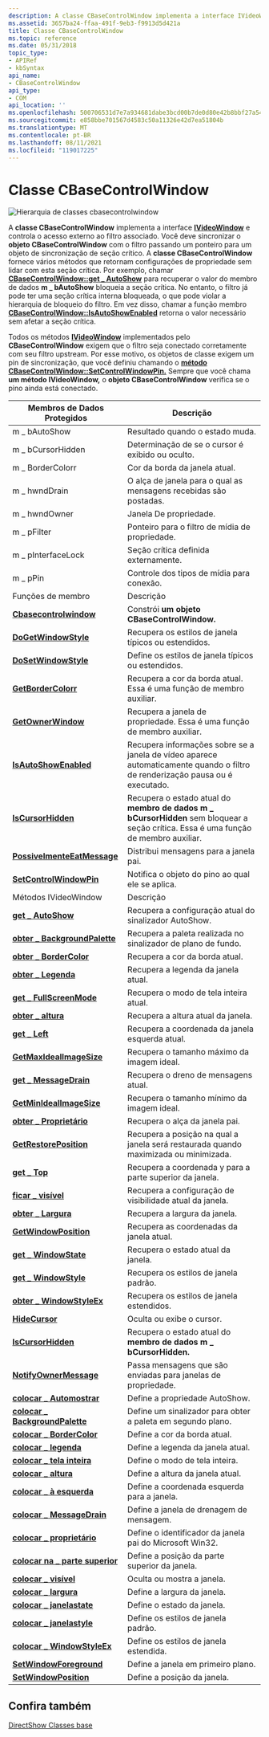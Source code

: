 ```yaml
---
description: A classe CBaseControlWindow implementa a interface IVideoWindow e controla o acesso externo ao filtro associado.
ms.assetid: 3657ba24-ffaa-491f-9eb3-f9913d5d421a
title: Classe CBaseControlWindow
ms.topic: reference
ms.date: 05/31/2018
topic_type:
- APIRef
- kbSyntax
api_name:
- CBaseControlWindow
api_type:
- COM
api_location: ''
ms.openlocfilehash: 500706531d7e7a934681dabe3bcd00b7de0d80e42b8bbf27a5456a8fd4415f21
ms.sourcegitcommit: e858bbe701567d4583c50a11326e42d7ea51804b
ms.translationtype: MT
ms.contentlocale: pt-BR
ms.lasthandoff: 08/11/2021
ms.locfileid: "119017225"
---
```

# <a name="cbasecontrolwindow-class"></a>Classe CBaseControlWindow

![Hierarquia de classes cbasecontrolwindow](images/wctrl01.png)

A **classe CBaseControlWindow** implementa a interface [**IVideoWindow**](/windows/desktop/api/Control/nn-control-ivideowindow) e controla o acesso externo ao filtro associado. Você deve sincronizar o **objeto CBaseControlWindow** com o filtro passando um ponteiro para um objeto de sincronização de seção crítico. A **classe CBaseControlWindow** fornece vários métodos que retornam configurações de propriedade sem lidar com esta seção crítica. Por exemplo, chamar [**CBaseControlWindow::get \_ AutoShow**](cbasecontrolwindow-get-autoshow.md) para recuperar o valor do membro de dados **m \_ bAutoShow** bloqueia a seção crítica. No entanto, o filtro já pode ter uma seção crítica interna bloqueada, o que pode violar a hierarquia de bloqueio do filtro. Em vez disso, chamar a função membro [**CBaseControlWindow::IsAutoShowEnabled**](cbasecontrolwindow-isautoshowenabled.md) retorna o valor necessário sem afetar a seção crítica.

Todos os métodos [**IVideoWindow**](/windows/desktop/api/Control/nn-control-ivideowindow) implementados pelo **CBaseControlWindow** exigem que o filtro seja conectado corretamente com seu filtro upstream. Por esse motivo, os objetos de classe exigem um pin de sincronização, que você definiu chamando o [**método CBaseControlWindow::SetControlWindowPin.**](cbasecontrolwindow-setcontrolwindowpin.md) Sempre que você chama **um método IVideoWindow,** o **objeto CBaseControlWindow** verifica se o pino ainda está conectado.



| Membros de Dados Protegidos                                                     | Descrição                                                                                                                                 |
|----------------------------------------------------------------------------|---------------------------------------------------------------------------------------------------------------------------------------------|
| m \_ bAutoShow                                                               | Resultado quando o estado muda.                                                                                                              |
| m \_ bCursorHidden                                                           | Determinação de se o cursor é exibido ou oculto.                                                                                 |
| m \_ BorderColorr                                                            | Cor da borda da janela atual.                                                                                                         |
| m \_ hwndDrain                                                               | O alça de janela para o qual as mensagens recebidas são postadas.                                                                                        |
| m \_ hwndOwner                                                               | Janela De propriedade.                                                                                                                              |
| m \_ pFilter                                                                 | Ponteiro para o filtro de mídia de propriedade.                                                                                                         |
| m \_ pInterfaceLock                                                          | Seção crítica definida externamente.                                                                                                        |
| m \_ pPin                                                                    | Controle dos tipos de mídia para conexão.                                                                                                  |
| Funções de membro                                                           | Descrição                                                                                                                                 |
| [**Cbasecontrolwindow**](cbasecontrolwindow-cbasecontrolwindow.md)        | Constrói **um objeto CBaseControlWindow.**                                                                                                 |
| [**DoGetWindowStyle**](cbasecontrolwindow-dogetwindowstyle.md)            | Recupera os estilos de janela típicos ou estendidos.                                                                                     |
| [**DoSetWindowStyle**](cbasecontrolwindow-dosetwindowstyle.md)            | Define os estilos de janela típicos ou estendidos.                                                                                                 |
| [**GetBorderColorr**](cbasecontrolwindow-getbordercolour.md)              | Recupera a cor da borda atual. Essa é uma função de membro auxiliar.                                                                       |
| [**GetOwnerWindow**](cbasecontrolwindow-getownerwindow.md)                | Recupera a janela de propriedade. Essa é uma função de membro auxiliar.                                                                              |
| [**IsAutoShowEnabled**](cbasecontrolwindow-isautoshowenabled.md)          | Recupera informações sobre se a janela de vídeo aparece automaticamente quando o filtro de renderização pausa ou é executado.                        |
| [**IsCursorHidden**](cbasecontrolwindow-iscursorhidden.md)                | Recupera o estado atual do **membro de dados m \_ bCursorHidden** sem bloquear a seção crítica. Essa é uma função de membro auxiliar. |
| [**PossivelmenteEatMessage**](cbasecontrolwindow-possiblyeatmessage.md)        | Distribui mensagens para a janela pai.                                                                                                  |
| [**SetControlWindowPin**](cbasecontrolwindow-setcontrolwindowpin.md)      | Notifica o objeto do pino ao qual ele se aplica.                                                                                         |
| Métodos IVideoWindow                                                       | Descrição                                                                                                                                 |
| [**get \_ AutoShow**](cbasecontrolwindow-get-autoshow.md)                   | Recupera a configuração atual do sinalizador AutoShow.                                                                                                |
| [**obter \_ BackgroundPalette**](cbasecontrolwindow-get-backgroundpalette.md) | Recupera a paleta realizada no sinalizador de plano de fundo.                                                                                      |
| [**obter \_ BorderColor**](cbasecontrolwindow-get-bordercolor.md)             | Recupera a cor da borda atual.                                                                                                         |
| [**obter \_ Legenda**](cbasecontrolwindow-get-caption.md)                     | Recupera a legenda da janela atual.                                                                                                       |
| [**get \_ FullScreenMode**](cbasecontrolwindow-get-fullscreenmode.md)      | Recupera o modo de tela inteira atual.                                                                                                     |
| [**obter \_ altura**](cbasecontrolwindow-get-height.md)                       | Recupera a altura atual da janela.                                                                                                        |
| [**get \_ Left**](cbasecontrolwindow-get-left.md)                           | Recupera a coordenada da janela esquerda atual.                                                                                               |
| [**GetMaxIdealImageSize**](cbasecontrolwindow-getmaxidealimagesize.md)    | Recupera o tamanho máximo da imagem ideal.                                                                                              |
| [**get \_ MessageDrain**](cbasecontrolwindow-get-messagedrain.md)           | Recupera o dreno de mensagens atual.                                                                                                        |
| [**GetMinIdealImageSize**](cbasecontrolwindow-getminidealimagesize.md)    | Recupera o tamanho mínimo da imagem ideal.                                                                                              |
| [**obter \_ Proprietário**](cbasecontrolwindow-get-owner.md)                         | Recupera o alça da janela pai.                                                                                                         |
| [**GetRestorePosition**](cbasecontrolwindow-getrestoreposition.md)        | Recupera a posição na qual a janela será restaurada quando maximizada ou minimizada.                                                    |
| [**get \_ Top**](cbasecontrolwindow-get-top.md)                             | Recupera a coordenada y para a parte superior da janela.                                                                                       |
| [**ficar \_ visível**](cbasecontrolwindow-get-visible.md)                     | Recupera a configuração de visibilidade atual da janela.                                                                                     |
| [**obter \_ Largura**](cbasecontrolwindow-get-width.md)                         | Recupera a largura da janela.                                                                                                          |
| [**GetWindowPosition**](cbasecontrolwindow-getwindowposition.md)          | Recupera as coordenadas da janela atual.                                                                                                   |
| [**get \_ WindowState**](cbasecontrolwindow-get-windowstate.md)             | Recupera o estado atual da janela.                                                                                                  |
| [**get \_ WindowStyle**](cbasecontrolwindow-get-windowstyle.md)             | Recupera os estilos de janela padrão.                                                                                                       |
| [**obter \_ WindowStyleEx**](cbasecontrolwindow-get-windowstyleex.md)         | Recupera os estilos de janela estendidos.                                                                                                       |
| [**HideCursor**](cbasecontrolwindow-hidecursor.md)                        | Oculta ou exibe o cursor.                                                                                                               |
| [**IsCursorHidden**](cbasecontrolwindow-iscursorhidden.md)                | Recupera o estado atual do **membro de dados m \_ bCursorHidden.**                                                                        |
| [**NotifyOwnerMessage**](cbasecontrolwindow-notifyownermessage.md)        | Passa mensagens que são enviadas para janelas de propriedade.                                                                                         |
| [**colocar \_ Automostrar**](cbasecontrolwindow-put-autoshow.md)                   | Define a propriedade AutoShow.                                                                                                                 |
| [**colocar \_ BackgroundPalette**](cbasecontrolwindow-put-backgroundpalette.md) | Define um sinalizador para obter a paleta em segundo plano.                                                                                       |
| [**colocar \_ BorderColor**](cbasecontrolwindow-put-bordercolor.md)             | Define a cor da borda atual.                                                                                                              |
| [**colocar \_ legenda**](cbasecontrolwindow-put-caption.md)                     | Define a legenda da janela atual.                                                                                                            |
| [**colocar \_ tela inteira**](cbasecontrolwindow-put-fullscreenmode.md)      | Define o modo de tela inteira.                                                                                                                  |
| [**colocar \_ altura**](cbasecontrolwindow-put-height.md)                       | Define a altura da janela atual.                                                                                                             |
| [**colocar \_ à esquerda**](cbasecontrolwindow-put-left.md)                           | Define a coordenada esquerda para a janela.                                                                                                    |
| [**colocar \_ MessageDrain**](cbasecontrolwindow-put-messagedrain.md)           | Define a janela de drenagem de mensagem.                                                                                                              |
| [**colocar \_ proprietário**](cbasecontrolwindow-put-owner.md)                         | Define o identificador da janela pai do Microsoft Win32.                                                                                              |
| [**colocar na \_ parte superior**](cbasecontrolwindow-put-top.md)                             | Define a posição da parte superior da janela.                                                                                                |
| [**colocar \_ visível**](cbasecontrolwindow-put-visible.md)                     | Oculta ou mostra a janela.                                                                                                                  |
| [**colocar \_ largura**](cbasecontrolwindow-put-width.md)                         | Define a largura da janela.                                                                                                               |
| [**colocar \_ janelastate**](cbasecontrolwindow-put-windowstate.md)             | Define o estado da janela.                                                                                                               |
| [**colocar \_ janelastyle**](cbasecontrolwindow-put-windowstyle.md)             | Define os estilos de janela padrão.                                                                                                            |
| [**colocar \_ WindowStyleEx**](cbasecontrolwindow-put-windowstyleex.md)         | Define os estilos de janela estendida.                                                                                                            |
| [**SetWindowForeground**](cbasecontrolwindow-setwindowforeground.md)      | Define a janela em primeiro plano.                                                                                                          |
| [**SetWindowPosition**](cbasecontrolwindow-setwindowposition.md)          | Define a posição da janela.                                                                                                                   |



 

## <a name="see-also"></a>Confira também

<dl> <dt>

[DirectShow Classes base](directshow-base-classes.md)
</dt> </dl>

 

 



